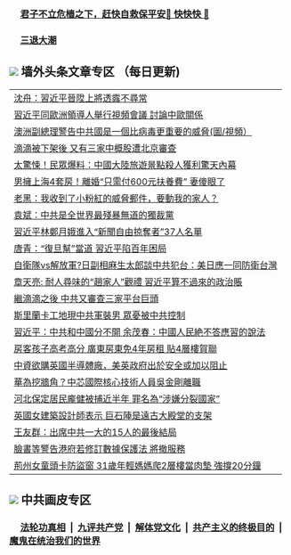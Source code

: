 
 ### &nbsp;&nbsp;&nbsp;&nbsp; [君子不立危樯之下，赶快自救保平安🍎 快快快 📩](https://github.com/pwgy/td/blob/master/README.md)

 ### &nbsp;&nbsp;&nbsp;&nbsp; [三退大潮](https://ww3.xkide.work/?key=zuuelqyfglsfjmgm&pin=65881581&ag=ogQuit&from=pw2) 

## <img src="https://img.icons8.com/cute-clipart/2x/circled-right.png"> 墙外头条文章专区 （每日更新)

<Table>
<tr><td colspan="2" align="left"><a href="https://ca.cheuw.work/?ag=c1456627&key=vthiqdywolafwhei&from=pw2">沈舟：習近平晉陞上將透露不尋常
</a></td></tr>
<tr><td colspan="2" align="left"><a href="https://ca.cheuw.work/?ag=c1456649&key=vthiqdywolafwhei&from=pw2">習近平同歐洲領導人舉行視頻會議 討論中歐關係
</a></td></tr>
<tr><td colspan="2" align="left"><a href="https://ca.cheuw.work/?ag=c1456546&key=vthiqdywolafwhei&from=pw2">澳洲副總理警告中共國是一個比病毒更重要的威脅(圖/視頻）
</a></td></tr>
<tr><td colspan="2" align="left"><a href="https://ca.cheuw.work/?ag=c1456585&key=vthiqdywolafwhei&from=pw2">滴滴被下架後 又有三家中概股遭北京審查
</a></td></tr>
<tr><td colspan="2" align="left"><a href="https://ca.cheuw.work/?ag=c1456691&key=vthiqdywolafwhei&from=pw2">太驚悚！民眾爆料：中國大陸旅遊景點殺人獲利驚天內幕
</a></td></tr>
<tr><td colspan="2" align="left"><a href="https://ca.cheuw.work/?ag=c1456589&key=vthiqdywolafwhei&from=pw2">男擁上海4套房！離婚“只需付600元扶養費” 妻傻眼了
</a></td></tr>
<tr><td colspan="2" align="left"><a href="https://ca.cheuw.work/?ag=c1456657&key=vthiqdywolafwhei&from=pw2">老黑：我收到了小粉紅的威脅郵件，要動我的家人？
</a></td></tr>
<tr><td colspan="2" align="left"><a href="https://ca.cheuw.work/?ag=c1456605&key=vthiqdywolafwhei&from=pw2">袁斌：中共是全世界最殘暴無道的獨裁黨
</a></td></tr>
<tr><td colspan="2" align="left"><a href="https://ca.cheuw.work/?ag=c1456668&key=vthiqdywolafwhei&from=pw2">習近平林鄭月娥進入“新聞自由掠奪者”37人名單
</a></td></tr>
<tr><td colspan="2" align="left"><a href="https://ca.cheuw.work/?ag=c1456568&key=vthiqdywolafwhei&from=pw2">唐青：“復旦幫”當道 習近平陷百年困局
</a></td></tr>
<tr><td colspan="2" align="left"><a href="https://ca.cheuw.work/?ag=c1456586&key=vthiqdywolafwhei&from=pw2">自衛隊vs解放軍?日副相麻生太郎談中共犯台：美日應一同防衛台灣
</a></td></tr>
<tr><td colspan="2" align="left"><a href="https://ca.cheuw.work/?ag=c1456676&key=vthiqdywolafwhei&from=pw2">章天亮: 耐人尋味的“趙家人”觀禮  習近平算不過來的政治賬
</a></td></tr>
<tr><td colspan="2" align="left"><a href="https://ca.cheuw.work/?ag=c1456598&key=vthiqdywolafwhei&from=pw2">繼滴滴之後 中共又審查三家平台巨頭
</a></td></tr>
<tr><td colspan="2" align="left"><a href="https://ca.cheuw.work/?ag=c1456644&key=vthiqdywolafwhei&from=pw2">斯里蘭卡工地現中共軍裝男 眾憂被中共控制
</a></td></tr>
<tr><td colspan="2" align="left"><a href="https://ca.cheuw.work/?ag=c1456578&key=vthiqdywolafwhei&from=pw2">習近平：中共和中國分不開 余茂春：中國人民絶不答應習的說法
</a></td></tr>
<tr><td colspan="2" align="left"><a href="https://ca.cheuw.work/?ag=c1456559&key=vthiqdywolafwhei&from=pw2">房客孩子高考高分 廣東房東免4年房租 貼4層樓賀聯
</a></td></tr>
<tr><td colspan="2" align="left"><a href="https://ca.cheuw.work/?ag=c1456653&key=vthiqdywolafwhei&from=pw2">中資欲購英國半導體廠，美英政府出於安全或加以阻止
</a></td></tr>
<tr><td colspan="2" align="left"><a href="https://ca.cheuw.work/?ag=c1456583&key=vthiqdywolafwhei&from=pw2">華為挖牆角？中芯國際核心技術人員吳金剛離職
</a></td></tr>
<tr><td colspan="2" align="left"><a href="https://ca.cheuw.work/?ag=c1456577&key=vthiqdywolafwhei&from=pw2">河北保定居民龐健被捕近半年 罪名為“涉嫌分裂國家”
</a></td></tr>
<tr><td colspan="2" align="left"><a href="https://ca.cheuw.work/?ag=c1456631&key=vthiqdywolafwhei&from=pw2">英國女建築設計師表示 巨石陣是遠古大殿堂的支架
</a></td></tr>
<tr><td colspan="2" align="left"><a href="https://ca.cheuw.work/?ag=c1456607&key=vthiqdywolafwhei&from=pw2">王友群：出席中共一大的15人的最後結局
</a></td></tr>
<tr><td colspan="2" align="left"><a href="https://ca.cheuw.work/?ag=c1456584&key=vthiqdywolafwhei&from=pw2">臉書等警告港府若修訂數據保護法 將撤服務
</a></td></tr>
<tr><td colspan="2" align="left"><a href="https://ca.cheuw.work/?ag=c1456576&key=vthiqdywolafwhei&from=pw2">荊州女童頭卡防盜窗 31歲年輕媽媽爬2層樓當肉墊 強撐20分鐘
</a></td></tr>

 </Table>

 ## <img src="https://img.icons8.com/cute-clipart/2x/circled-right.png"> 中共画皮专区
 ### &nbsp;&nbsp;&nbsp;&nbsp; [法轮功真相](https://github.com/begood0513/basic/blob/master/README.md) &nbsp;|&nbsp; [九评共产党](https://github.com/begood0513/9ping.md/blob/master/README.md) &nbsp;|&nbsp; [解体党文化](https://github.com/begood0513/jtdwh.md/blob/master/README.md)   &nbsp;|&nbsp; [共产主义的终极目的](https://github.com/begood0513/gczydzjmd.md/blob/master/README.md) &nbsp;|&nbsp; [魔鬼在统治我们的世界](https://github.com/begood0513/gczydzjmd.md/blob/master/README.md) 
